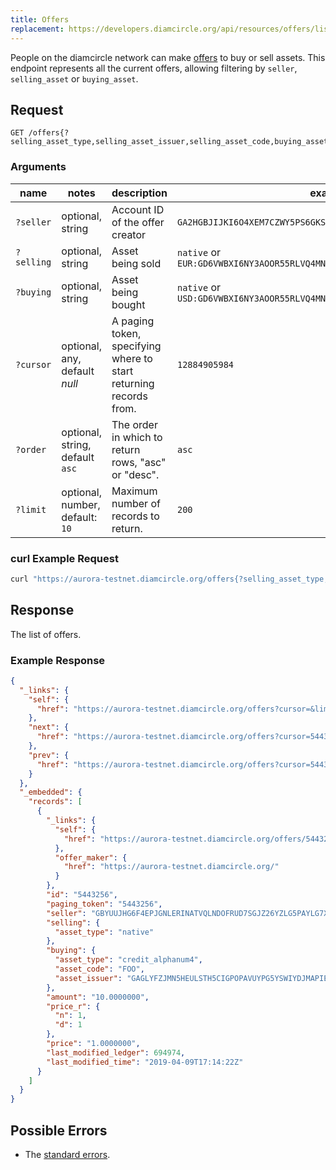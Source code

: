 ```yaml
---
title: Offers
replacement: https://developers.diamcircle.org/api/resources/offers/list/
---
```


People on the diamcircle network can make [offers](../resources/offer.md) to buy or sell assets. This
endpoint represents all the current offers, allowing filtering by `seller`, `selling_asset` or `buying_asset`.

## Request

```
GET /offers{?selling_asset_type,selling_asset_issuer,selling_asset_code,buying_asset_type,buying_asset_issuer,buying_asset_code,seller,cursor,limit,order}
```

### Arguments

| name | notes | description | example |
| ---- | ----- | ----------- | ------- |
| `?seller` | optional, string | Account ID of the offer creator  | `GA2HGBJIJKI6O4XEM7CZWY5PS6GKSXL6D34ERAJYQSPYA6X6AI7HYW36` |
| `?selling` | optional, string | Asset being sold | `native` or `EUR:GD6VWBXI6NY3AOOR55RLVQ4MNIDSXE5JSAVXUTF35FRRI72LYPI3WL6Z` |
| `?buying` | optional, string | Asset being bought | `native` or `USD:GD6VWBXI6NY3AOOR55RLVQ4MNIDSXE5JSAVXUTF35FRRI72LYPI3WL6Z` |
| `?cursor` | optional, any, default _null_ | A paging token, specifying where to start returning records from. | `12884905984` |
| `?order`  | optional, string, default `asc` | The order in which to return rows, "asc" or "desc". | `asc` |
| `?limit`  | optional, number, default: `10` | Maximum number of records to return. | `200` |

### curl Example Request

```sh
curl "https://aurora-testnet.diamcircle.org/offers{?selling_asset_type,selling_asset_issuer,selling_asset_code,buying_asset_type,buying_asset_issuer,buying_asset_code,seller,cursor,limit,order}"
```

<!-- ### JavaScript Example Request -->

<!-- ```javascript -->
<!-- var diamcircleSdk = require('diamcircle-sdk'); -->
<!-- var server = new diamcircleSdk.Server('https://aurora-testnet.diamcircle.org'); -->

<!-- server.offers('accounts', 'GBYUUJHG6F4EPJGNLERINATVQLNDOFRUD7SGJZ26YZLG5PAYLG7XUSGF') -->
<!--   .call() -->
<!--   .then(function (offerResult) { -->
<!--     console.log(offerResult); -->
<!--   }) -->
<!--   .catch(function (err) { -->
<!--     console.error(err); -->
<!--   }) -->
<!-- ``` -->

<!-- ### JavaScript Streaming Example -->

<!-- ```javascript -->
<!-- var diamcircleSdk = require('diamcircle-sdk') -->
<!-- var server = new diamcircleSdk.Server('https://aurora-testnet.diamcircle.org'); -->

<!-- var offerHandler = function (offerResponse) { -->
<!--   console.log(offerResponse); -->
<!-- }; -->

<!-- var es = server.offers('accounts', 'GBYUUJHG6F4EPJGNLERINATVQLNDOFRUD7SGJZ26YZLG5PAYLG7XUSGF') -->
<!--   .cursor('now') -->
<!--   .stream({ -->
<!--     onmessage: offerHandler -->
<!--   }) -->
<!-- ``` -->

## Response

The list of offers.

### Example Response

```json
{
  "_links": {
    "self": {
      "href": "https://aurora-testnet.diamcircle.org/offers?cursor=&limit=10&order=asc"
    },
    "next": {
      "href": "https://aurora-testnet.diamcircle.org/offers?cursor=5443256&limit=10&order=asc"
    },
    "prev": {
      "href": "https://aurora-testnet.diamcircle.org/offers?cursor=5443256&limit=10&order=desc"
    }
  },
  "_embedded": {
    "records": [
      {
        "_links": {
          "self": {
            "href": "https://aurora-testnet.diamcircle.org/offers/5443256"
          },
          "offer_maker": {
            "href": "https://aurora-testnet.diamcircle.org/"
          }
        },
        "id": "5443256",
        "paging_token": "5443256",
        "seller": "GBYUUJHG6F4EPJGNLERINATVQLNDOFRUD7SGJZ26YZLG5PAYLG7XUSGF",
        "selling": {
          "asset_type": "native"
        },
        "buying": {
          "asset_type": "credit_alphanum4",
          "asset_code": "FOO",
          "asset_issuer": "GAGLYFZJMN5HEULSTH5CIGPOPAVUYPG5YSWIYDJMAPIECYEBPM2TA3QR"
        },
        "amount": "10.0000000",
        "price_r": {
          "n": 1,
          "d": 1
        },
        "price": "1.0000000",
        "last_modified_ledger": 694974,
        "last_modified_time": "2019-04-09T17:14:22Z"
      }
    ]
  }
}
```

## Possible Errors

- The [standard errors](../errors.md#standard-errors).
